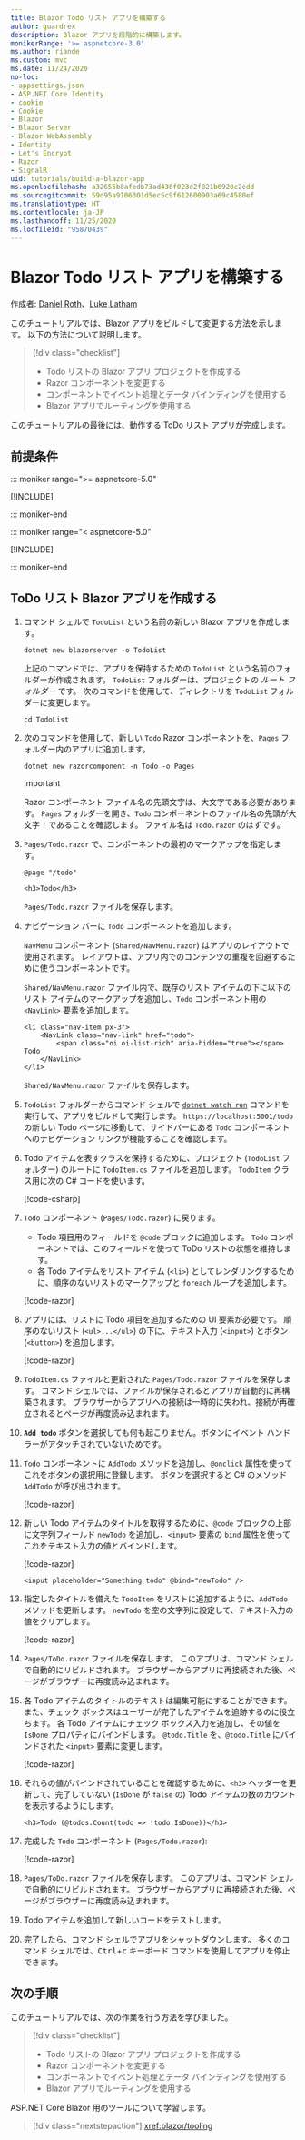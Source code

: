```yaml
---
title: Blazor Todo リスト アプリを構築する
author: guardrex
description: Blazor アプリを段階的に構築します。
monikerRange: '>= aspnetcore-3.0'
ms.author: riande
ms.custom: mvc
ms.date: 11/24/2020
no-loc:
- appsettings.json
- ASP.NET Core Identity
- cookie
- Cookie
- Blazor
- Blazor Server
- Blazor WebAssembly
- Identity
- Let's Encrypt
- Razor
- SignalR
uid: tutorials/build-a-blazor-app
ms.openlocfilehash: a32655b8afedb73ad436f023d2f821b6920c2edd
ms.sourcegitcommit: 59d95a9106301d5ec5c9f612600903a69c4580ef
ms.translationtype: HT
ms.contentlocale: ja-JP
ms.lasthandoff: 11/25/2020
ms.locfileid: "95870439"
---
```

# <a name="build-a-no-locblazor-todo-list-app"></a>Blazor Todo リスト アプリを構築する

作成者: [Daniel Roth](https://github.com/danroth27)、[Luke Latham](https://github.com/guardrex)

このチュートリアルでは、Blazor アプリをビルドして変更する方法を示します。 以下の方法について説明します。

> [!div class="checklist"]
> * Todo リストの Blazor アプリ プロジェクトを作成する
> * Razor コンポーネントを変更する
> * コンポーネントでイベント処理とデータ バインディングを使用する
> * Blazor アプリでルーティングを使用する

このチュートリアルの最後には、動作する ToDo リスト アプリが完成します。

## <a name="prerequisites"></a>前提条件

::: moniker range=">= aspnetcore-5.0"

[!INCLUDE[](~/includes/5.0-SDK.md)]

::: moniker-end

::: moniker range="< aspnetcore-5.0"

[!INCLUDE[](~/includes/3.1-SDK.md)]

::: moniker-end

## <a name="create-a-todo-list-no-locblazor-app"></a>ToDo リスト Blazor アプリを作成する

1. コマンド シェルで `TodoList` という名前の新しい Blazor アプリを作成します。

   ```dotnetcli
   dotnet new blazorserver -o TodoList
   ```

   上記のコマンドでは、アプリを保持するための `TodoList` という名前のフォルダーが作成されます。 `TodoList` フォルダーは、プロジェクトの *ルート フォルダー* です。 次のコマンドを使用して、ディレクトリを `TodoList` フォルダーに変更します。

   ```dotnetcli
   cd TodoList
   ```

1. 次のコマンドを使用して、新しい `Todo` Razor コンポーネントを、`Pages` フォルダー内のアプリに追加します。

   ```dotnetcli
   dotnet new razorcomponent -n Todo -o Pages
   ```

   > [!IMPORTANT]
   > Razor コンポーネント ファイル名の先頭文字は、大文字である必要があります。 `Pages` フォルダーを開き、`Todo` コンポーネントのファイル名の先頭が大文字 `T` であることを確認します。 ファイル名は `Todo.razor` のはずです。

1. `Pages/Todo.razor` で、コンポーネントの最初のマークアップを指定します。

   ```razor
   @page "/todo"

   <h3>Todo</h3>
   ```

   `Pages/Todo.razor` ファイルを保存します。

1. ナビゲーション バーに `Todo` コンポーネントを追加します。

   `NavMenu` コンポーネント (`Shared/NavMenu.razor`) はアプリのレイアウトで使用されます。 レイアウトは、アプリ内でのコンテンツの重複を回避するために使うコンポーネントです。

   `Shared/NavMenu.razor` ファイル内で、既存のリスト アイテムの下に以下のリスト アイテムのマークアップを追加し、`Todo` コンポーネント用の `<NavLink>` 要素を追加します。

   ```razor
   <li class="nav-item px-3">
       <NavLink class="nav-link" href="todo">
           <span class="oi oi-list-rich" aria-hidden="true"></span> Todo
       </NavLink>
   </li>
   ```

   `Shared/NavMenu.razor` ファイルを保存します。

1. `TodoList` フォルダーからコマンド シェルで [`dotnet watch run`](/aspnet/core/tutorials/dotnet-watch) コマンドを実行して、アプリをビルドして実行します。 `https://localhost:5001/todo` の新しい Todo ページに移動して、サイドバーにある `Todo` コンポーネントへのナビゲーション リンクが機能することを確認します。

1. Todo アイテムを表すクラスを保持するために、プロジェクト (`TodoList` フォルダー) のルートに `TodoItem.cs` ファイルを追加します。 `TodoItem` クラス用に次の C# コードを使います。

   [!code-csharp[](build-a-blazor-app/samples_snapshot/TodoItem.cs)]

1. `Todo` コンポーネント (`Pages/Todo.razor`) に戻ります。

   * Todo 項目用のフィールドを `@code` ブロックに追加します。 `Todo` コンポーネントでは、このフィールドを使って ToDo リストの状態を維持します。
   * 各 Todo アイテムをリスト アイテム (`<li>`) としてレンダリングするために、順序のないリストのマークアップと `foreach` ループを追加します。

   [!code-razor[](build-a-blazor-app/samples_snapshot/ToDo2.razor?highlight=5-10,12-14)]

1. アプリには、リストに Todo 項目を追加するための UI 要素が必要です。 順序のないリスト (`<ul>...</ul>`) の下に、テキスト入力 (`<input>`) とボタン (`<button>`) を追加します。

   [!code-razor[](build-a-blazor-app/samples_snapshot/ToDo3.razor?highlight=12-13)]

1. `TodoItem.cs` ファイルと更新された `Pages/Todo.razor` ファイルを保存します。 コマンド シェルでは、ファイルが保存されるとアプリが自動的に再構築されます。 ブラウザーからアプリへの接続は一時的に失われ、接続が再確立されるとページが再度読み込まれます。

1. **`Add todo`** ボタンを選択しても何も起こりません。ボタンにイベント ハンドラーがアタッチされていないためです。

1. `Todo` コンポーネントに `AddTodo` メソッドを追加し、`@onclick` 属性を使ってこれをボタンの選択用に登録します。 ボタンを選択すると C# のメソッド `AddTodo` が呼び出されます。

   [!code-razor[](build-a-blazor-app/samples_snapshot/ToDo4.razor?highlight=2,7-10)]

1. 新しい Todo アイテムのタイトルを取得するために、`@code` ブロックの上部に文字列フィールド `newTodo` を追加し、`<input>` 要素の `bind` 属性を使ってこれをテキスト入力の値とバインドします。

   [!code-razor[](build-a-blazor-app/samples_snapshot/ToDo5.razor?highlight=3)]

   ```razor
   <input placeholder="Something todo" @bind="newTodo" />
   ```

1. 指定したタイトルを備えた `TodoItem` をリストに追加するように、`AddTodo` メソッドを更新します。 `newTodo` を空の文字列に設定して、テキスト入力の値をクリアします。

   [!code-razor[](build-a-blazor-app/samples_snapshot/ToDo6.razor?highlight=19-26)]

1. `Pages/ToDo.razor` ファイルを保存します。 このアプリは、コマンド シェルで自動的にリビルドされます。 ブラウザーからアプリに再接続された後、ページがブラウザーに再度読み込まれます。

1. 各 Todo アイテムのタイトルのテキストは編集可能にすることができます。また、チェック ボックスはユーザーが完了したアイテムを追跡するのに役立ちます。 各 Todo アイテムにチェック ボックス入力を追加し、その値を `IsDone` プロパティにバインドします。 `@todo.Title` を、`@todo.Title` にバインドされた `<input>` 要素に変更します。

   [!code-razor[](build-a-blazor-app/samples_snapshot/ToDo7.razor?highlight=5-6)]

1. それらの値がバインドされていることを確認するために、`<h3>` ヘッダーを更新して、完了していない (`IsDone` が `false` の) Todo アイテムの数のカウントを表示するようにします。

   ```razor
   <h3>Todo (@todos.Count(todo => !todo.IsDone))</h3>
   ```

1. 完成した `Todo` コンポーネント (`Pages/Todo.razor`):

   [!code-razor[](build-a-blazor-app/samples_snapshot/Todo1.razor)]

1. `Pages/ToDo.razor` ファイルを保存します。 このアプリは、コマンド シェルで自動的にリビルドされます。 ブラウザーからアプリに再接続された後、ページがブラウザーに再度読み込まれます。

1. Todo アイテムを追加して新しいコードをテストします。

1. 完了したら、コマンド シェルでアプリをシャットダウンします。 多くのコマンド シェルでは、<kbd>Ctrl</kbd>+<kbd>c</kbd> キーボード コマンドを使用してアプリを停止できます。

## <a name="next-steps"></a>次の手順

このチュートリアルでは、次の作業を行う方法を学びました。

> [!div class="checklist"]
> * Todo リストの Blazor アプリ プロジェクトを作成する
> * Razor コンポーネントを変更する
> * コンポーネントでイベント処理とデータ バインディングを使用する
> * Blazor アプリでルーティングを使用する

ASP.NET Core Blazor 用のツールについて学習します。

> [!div class="nextstepaction"]
> <xref:blazor/tooling>
